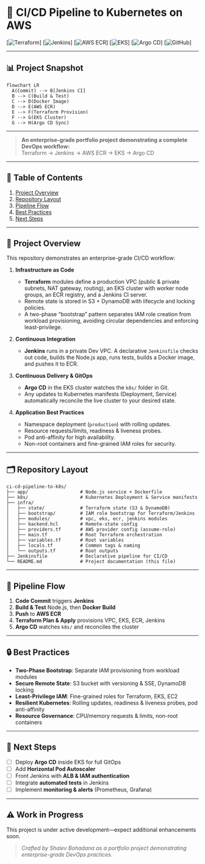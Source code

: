 # 🚀 CI/CD Pipeline to Kubernetes on AWS

[![Terraform](https://img.shields.io/badge/Terraform-1.5-blue?logo=terraform&logoColor=white)] [![Jenkins](https://img.shields.io/badge/Jenkins-blue?logo=jenkins&logoColor=white)] [![AWS ECR](https://img.shields.io/badge/ECR-orange?logo=amazonaws&logoColor=white)] [![EKS](https://img.shields.io/badge/EKS-orange?logo=amazonaws&logoColor=white)] [![Argo CD](https://img.shields.io/badge/Argo%20CD-1.11-red?logo=argo-cd&logoColor=white)] [![GitHub](https://img.shields.io/badge/GitHub-gray?logo=github&logoColor=white)]

---

## 📊 Project Snapshot

```mermaid
flowchart LR
  A(Commit) --> B[Jenkins CI]
  B --> C(Build & Test)
  C --> D(Docker Image)
  D --> E(AWS ECR)
  E --> F(Terraform Provision)
  F --> G(EKS Cluster)
  G --> H(Argo CD Sync)
```

---

> **An enterprise-grade portfolio project demonstrating a complete DevOps workflow:**  
> Terraform → Jenkins → AWS ECR → EKS → Argo CD

---

## 📑 Table of Contents

1. [Project Overview](#project-overview)
2. [Repository Layout](#repository-layout)
3. [Pipeline Flow](#pipeline-flow)
4. [Best Practices](#best-practices)
5. [Next Steps](#next-steps)

---

## 🧐 Project Overview

This repository demonstrates an enterprise-grade CI/CD workflow:

1. **Infrastructure as Code**  
   - **Terraform** modules define a production VPC (public & private subnets, NAT gateway, routing), an EKS cluster with worker node groups, an ECR registry, and a Jenkins CI server.  
   - Remote state is stored in S3 + DynamoDB with lifecycle and locking policies.  
   - A two-phase “bootstrap” pattern separates IAM role creation from workload provisioning, avoiding circular dependencies and enforcing least-privilege.

2. **Continuous Integration**  
   - **Jenkins** runs in a private Dev VPC. A declarative `Jenkinsfile` checks out code, builds the Node.js app, runs tests, builds a Docker image, and pushes it to ECR.

3. **Continuous Delivery & GitOps**  
   - **Argo CD** in the EKS cluster watches the `k8s/` folder in Git.  
   - Any updates to Kubernetes manifests (Deployment, Service) automatically reconcile the live cluster to your desired state.

4. **Application Best Practices**  
   - Namespace deployment (`production`) with rolling updates.  
   - Resource requests/limits, readiness & liveness probes.  
   - Pod anti-affinity for high availability.  
   - Non-root containers and fine-grained IAM roles for security.

---

## 🗂 Repository Layout

```text
ci-cd-pipeline-to-k8s/
├── app/                   # Node.js service + Dockerfile
├── k8s/                   # Kubernetes Deployment & Service manifests
├── infra/
│   ├── state/             # Terraform state (S3 & DynamoDB)
│   ├── bootstrap/         # IAM role bootstrap for Terraform/Jenkins
│   ├── modules/           # vpc, eks, ecr, jenkins modules
│   ├── backend.hcl        # Remote-state config
│   ├── providers.tf       # AWS provider config (assume-role)
│   ├── main.tf            # Root Terraform orchestration
│   ├── variables.tf       # Root variables
│   ├── locals.tf          # Common tags & naming
│   └── outputs.tf         # Root outputs
├── Jenkinsfile            # Declarative pipeline for CI/CD
└── README.md              # Project documentation (this file)
```

---

## 🚦 Pipeline Flow

1. **Code Commit** triggers **Jenkins**  
2. **Build & Test** Node.js, then **Docker Build**  
3. **Push** to **AWS ECR**  
4. **Terraform Plan & Apply** provisions VPC, EKS, ECR, Jenkins  
5. **Argo CD** watches `k8s/` and reconciles the cluster

---

## 🔒 Best Practices

- **Two-Phase Bootstrap**: Separate IAM provisioning from workload modules  
- **Secure Remote State**: S3 bucket with versioning & SSE, DynamoDB locking  
- **Least-Privilege IAM**: Fine-grained roles for Terraform, EKS, EC2  
- **Resilient Kubernetes**: Rolling updates, readiness & liveness probes, pod anti-affinity  
- **Resource Governance**: CPU/memory requests & limits, non-root containers

---

## 🎯 Next Steps

- [ ] Deploy **Argo CD** inside EKS for full GitOps  
- [ ] Add **Horizontal Pod Autoscaler**  
- [ ] Front Jenkins with **ALB & IAM authentication**  
- [ ] Integrate **automated tests** in Jenkins  
- [ ] Implement **monitoring & alerts** (Prometheus, Grafana)

---

## ⚠️ Work in Progress

This project is under active development—expect additional enhancements soon.

> *Crafted by Shalev Bohadana as a portfolio project demonstrating enterprise-grade DevOps practices.*
